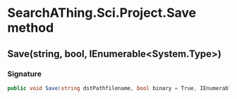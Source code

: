 # SearchAThing.Sci.Project.Save method
## Save(string, bool, IEnumerable<System.Type>)
### Signature
```csharp
public void Save(string dstPathfilename, bool binary = True, IEnumerable<System.Type> knownTypes = null)
```
